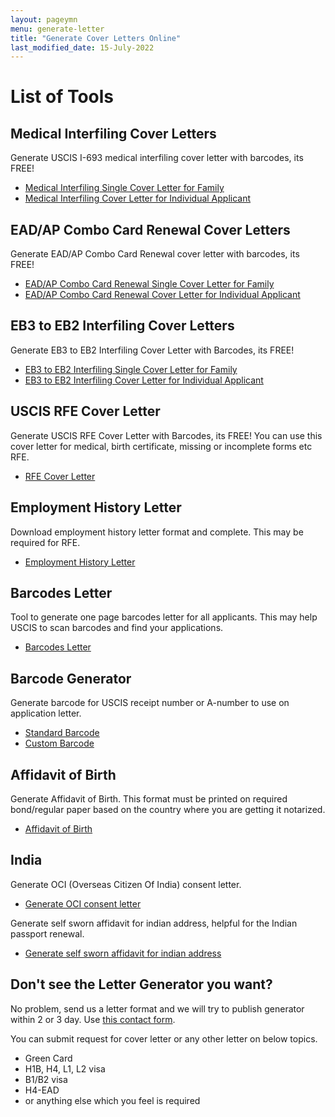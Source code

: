 ```yaml
---
layout: pageymn
menu: generate-letter
title: "Generate Cover Letters Online"
last_modified_date: 15-July-2022
---
```


# List of Tools

## Medical Interfiling Cover Letters
Generate USCIS I-693 medical interfiling cover letter with barcodes, its FREE!
<ul>
<li><a href="/kb/generate-letter/medical-interfile-cover-letter-for-family">Medical Interfiling Single Cover Letter for Family</a></li>
<li><a href="/kb/generate-letter/medical-interfile-cover-letter-for-individual">Medical Interfiling Cover Letter for Individual Applicant</a></li>
</ul>

## EAD/AP Combo Card Renewal Cover Letters
Generate EAD/AP Combo Card Renewal cover letter with barcodes, its FREE!
<ul>
<li><a href="/kb/generate-letter/ead-ap-combo-cover-letter-for-family">EAD/AP Combo Card Renewal Single Cover Letter for Family</a></li>
<li><a href="/kb/generate-letter/ead-ap-combo-cover-letter-for-individual">EAD/AP Combo Card Renewal Cover Letter for Individual Applicant</a></li>
</ul>

## EB3 to EB2 Interfiling Cover Letters
Generate EB3 to EB2 Interfiling Cover Letter with Barcodes, its FREE!
<ul>
<li><a href="/kb/generate-letter/eb3-to-eb2--interfiling-cover-letter-for-family">EB3 to EB2 Interfiling Single Cover Letter for Family</a></li>
<li><a href="/kb/generate-letter/eb3-to-eb2--interfiling-cover-letter-for-individual">EB3 to EB2 Interfiling Cover Letter for Individual Applicant</a></li>
</ul>

## USCIS RFE Cover Letter
Generate USCIS RFE Cover Letter with Barcodes, its FREE! You can use this cover letter for medical, birth certificate, missing or incomplete forms etc RFE.
<ul>
<li><a href="/kb/generate-letter/uscis-rfe-cover-letter-for-individual">RFE Cover Letter</a></li>
</ul>

## Employment History Letter
Download employment history letter format and complete. This may be required for RFE.
<ul>
<li><a href="https://docs.google.com/document/d/1MUBbnCiAnOvGheX1l_wE3GRXAHOLCQ6cHjLBsJJ4LRE/edit?usp=sharing">Employment History Letter</a></li>
</ul>

## Barcodes Letter 
Tool to generate one page barcodes letter for all applicants. This may help USCIS to scan barcodes and find your applications.
<ul>
<li><a href="/kb/generate-letter/barcodes-letter/">Barcodes Letter</a></li>
</ul>

## Barcode Generator
Generate barcode for USCIS receipt number or A-number to use on application letter.
<ul>
<li><a href="/kb/barcodes/">Standard Barcode</a></li>
<li><a href="/kb/barcodes/custom-barcodes/">Custom Barcode</a></li>
</ul>

## Affidavit of Birth
Generate Affidavit of Birth. This format must be printed on required bond/regular paper based on the country where you are getting it notarized.
<ul>
<li><a href="/kb/generate-letter/birth-affidavit">Affidavit of Birth</a></li>
</ul>

## India
Generate OCI (Overseas Citizen Of India) consent letter.
<ul>
<li><a href="/kb/india/generate-oci-consent-letter">Generate OCI consent letter</a></li>
</ul>

Generate self sworn affidavit for indian address, helpful for the Indian passport renewal.
<ul>
<li><a href="/kb/india/self-sworn-affidavit-for-indian-address">Generate self sworn affidavit for indian address</a></li>
</ul>

## Don't see the Letter Generator you want?
No problem, send us a letter format and we will try to publish generator within 2 or 3 day. Use <a href="https://forms.gle/mLiNoRD5YUCx626i9">this contact form</a>.

You can submit request for cover letter or any other letter on below topics.
- Green Card 
- H1B, H4, L1, L2 visa
- B1/B2 visa
- H4-EAD
- or anything else which you feel is required


